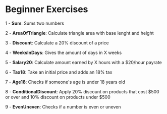 # Beginner Exercises

1 - **Sum**: Sums two numbers

2 - **AreaOfTriangle**: Calculate triangle area with base lenght and height

3 - **Discount**: Calculate a 20% discount of a price

4 - **WeeksInDays**: Gives the amount of days in X weeks

5 - **Salary20**: Calculate amount earned by X hours with a $20/hour payrate

6 - **Tax18**: Take an initial price and adds an 18% tax

7 - **Age18**: Checks if someone's age is under 18 years old

8 - **ConditionalDiscount**: Apply 20% discount on products that cost $500 or over and 10% discount on products under $500

9 - **EvenUneven**: Checks if a number is even or uneven
